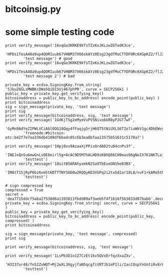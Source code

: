 bitcoinsig.py
===========

# some simple testing code
    print verify_message('16vqGo3KRKE9kTsTZxKoJKLzwZGTodK3ce',
            'HPDs1TesA48a9up4QORIuub67VHBM37X66skAYz0Esg23gdfMuCTYDFORc6XGpKZ2/flJ2h/DUF569FJxGoVZ50=',
            'test message') # good
    print verify_message('16vqGo3KRKE9kTsTZxKoJKLzwZGTodK3ce',
            'HPDs1TesA48a9up4QORIuub67VHBM37X66skAYz0Esg23gdfMuCTYDFORc6XGpKZ2/flJ2h/DUF569FJxGoVZ50=',
            'test message 2') # bad

    private_key = ecdsa.SigningKey.from_string( '5JkuZ6GLsMWBKcDWa5QiD15Uj467phPR', curve = SECP256k1 )
    public_key = private_key.get_verifying_key()
    bitcoinaddress = public_key_to_bc_address( encode_point(public_key) )
    print bitcoinaddress
    sig = sign_message(private_key, 'test message')
    print sig
    print verify_message(bitcoinaddress, sig, 'test message')
    print verify_message('1GdKjTSg2eMyeVvPV5Nivo6kR8yP2GT7wF',
            'GyMn9AdYeZIPWLVCiAblOOG18Qqy4fFaqjg5rjH6QT5tNiUXLS6T2o7iuWkV1gc4DbEWvyi8yJ8FvSkmEs3voWE=',
            'freenode:#bitcoin-otc:b42f7e7ea336db4109df6badc05c6b3ea8bfaa13575b51631c5178a7')

    print verify_message('1Hpj6xv9AzaaXjPPisQrdAD2tu84cnPv3f',
            'INEJxQnSu6mwGnLs0E8eirl5g+0cAC9D5M7hALHD9sK0XQ66CH9mas06gNoIX7K1NKTLaj3MzVe8z3pt6apGJ34=',
            'testtest')
    print verify_message('18uitB5ARAhyxmkN2Sa9TbEuoGN1he83BX',
            'IMAtT1SjRyP6bz6vm5tKDTTTNYS6D8w2RQQyKD3VGPq2i2txGd2ar18L8/nvF1+kAMo5tNc4x0xAOGP0HRjKLjc=',
            'testtest')

    # sign compressed key
    compressed = True
    secret = 'dea7715ddcf5aba27530d6a1393813fbdd09af3aeb5f4f1616f563833d07babb'.decode('hex')
    private_key = ecdsa.SigningKey.from_string( secret, curve = SECP256k1 )
    public_key = private_key.get_verifying_key()
    bitcoinaddress = public_key_to_bc_address( encode_point(public_key, compressed) )
    print bitcoinaddress

    sig = sign_message(private_key, 'test message', compressed)
    print sig

    print verify_message(bitcoinaddress, sig, 'test message')

    print verify_message('1LsPb3D1o1Z7CzEt1kv5QVxErfqzXxaZXv',
            'H3I37ur48/fn52ZvWQT+Mj2wXL36gyjfaN5qcgfiVRTJb1eP1li/IacCQspYnUntiRv8r6GDfJYsdiQ5VzlG3As=',
            'testtest')
